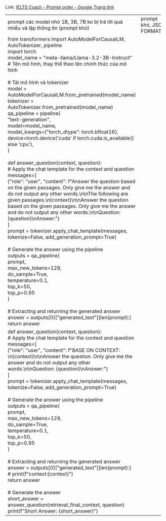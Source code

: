 
Link: [IELTS Coach - Prompt order - Google Trang tính](https://docs.google.com/spreadsheets/d/18eOvC4w3PfDjMg2tX1TqgpvorljPUYgklF49HRpUvVI/edit?gid=703819217#gid=703819217)

|                                                                                                                                                                                                                                                                                                                                                                                                                                                                                                                                                                                                                                                                                                                                                                                                                                                                                                                                                                                                                                                                                                                                                                                                                                                                                                                                                                                                                                                                                                                             |                           |
| --------------------------------------------------------------------------------------------------------------------------------------------------------------------------------------------------------------------------------------------------------------------------------------------------------------------------------------------------------------------------------------------------------------------------------------------------------------------------------------------------------------------------------------------------------------------------------------------------------------------------------------------------------------------------------------------------------------------------------------------------------------------------------------------------------------------------------------------------------------------------------------------------------------------------------------------------------------------------------------------------------------------------------------------------------------------------------------------------------------------------------------------------------------------------------------------------------------------------------------------------------------------------------------------------------------------------------------------------------------------------------------------------------------------------------------------------------------------------------------------------------------------------- | ------------------------- |
| prompt các model nhỏ 1B, 3B, 7B ko bị trả lời quá nhiều và lặp thông tin (prompt khó)                                                                                                                                                                                                                                                                                                                                                                                                                                                                                                                                                                                                                                                                                                                                                                                                                                                                                                                                                                                                                                                                                                                                                                                                                                                                                                                                                                                                                                       | prompt khó, JSON FORMAT?? |
| from transformers import AutoModelForCausalLM, AutoTokenizer, pipeline  <br>import torch  <br>model_name = "meta-llama/Llama-3.2-3B-Instruct" # Tên mô hình, thay thế theo tên chính thức của mô hình  <br>  <br># Tải mô hình và tokenizer  <br>model = AutoModelForCausalLM.from_pretrained(model_name)  <br>tokenizer = AutoTokenizer.from_pretrained(model_name)  <br>qa_pipeline = pipeline(  <br>"text-generation",  <br>model=model_name,  <br>model_kwargs={"torch_dtype": torch.bfloat16},  <br>device=torch.device('cuda' if torch.cuda.is_available() else 'cpu'),  <br>)  <br>  <br>def answer_question(context, question):  <br># Apply the chat template for the context and question  <br>messages=[  <br>{"role": "user", "content": f"Answer the question based on the given passages. Only give me the answer and do not output any other words.\n\nThe following are given passages.\n{context}\n\nAnswer the question based on the given passages. Only give me the answer and do not output any other words.\n\nQuestion: {question}\nAnswer:"}  <br>]  <br>prompt = tokenizer.apply_chat_template(messages, tokenize=False, add_generation_prompt=True)  <br>  <br># Generate the answer using the pipeline  <br>outputs = qa_pipeline(  <br>prompt,  <br>max_new_tokens=128,  <br>do_sample=True,  <br>temperature=0.1,  <br>top_k=50,  <br>top_p=0.95  <br>)  <br>  <br># Extracting and returning the generated answer  <br>answer = outputs[0]["generated_text"][len(prompt):]  <br>return answer |                           |
| def answer_question(context, question):  <br># Apply the chat template for the context and question  <br>messages=[  <br>{"role": "user", "content": f"BASE ON CONTEXT: \n{context}\n\nAnswer the question. Only give me the answer and do not output any other words.\n\nQuestion: {question}\nAnswer:"}  <br>]  <br>prompt = tokenizer.apply_chat_template(messages, tokenize=False, add_generation_prompt=True)  <br>  <br># Generate the answer using the pipeline  <br>outputs = qa_pipeline(  <br>prompt,  <br>max_new_tokens=128,  <br>do_sample=True,  <br>temperature=0.1,  <br>top_k=50,  <br>top_p=0.95  <br>)  <br>  <br># Extracting and returning the generated answer  <br>answer = outputs[0]["generated_text"][len(prompt):]  <br># print(f"context:{context}")  <br>return answer  <br>  <br># Generate the answer  <br>short_answer = answer_question(retrieval_final_context, question)  <br>print(f"Short Answer: {short_answer}")                                                                                                                                                                                                                                                                                                                                                                                                                                                                                                                                                                     |                           |